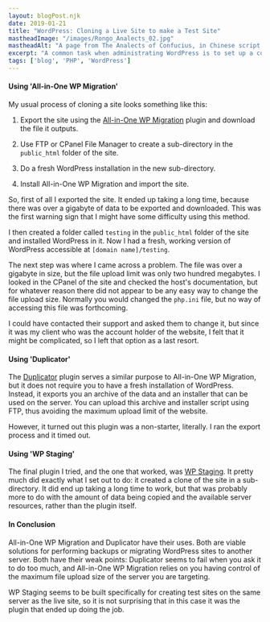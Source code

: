 ```yaml
---
layout: blogPost.njk
date: 2019-01-21
title: "WordPress: Cloning a Live Site to make a Test Site"
mastheadImage: "/images/Rongo_Analects_02.jpg"
mastheadAlt: "A page from The Analects of Confucius, in Chinese script."
excerpt: "A common task when administrating WordPress is to set up a copy of an existing site in a sub-directory of the same server, which can be used to test potentially site-breaking changes (such as plugin updates). I recently had to do this on a website with a particularly large amount of data, and my usual technique of cloning a WordPress site was not sufficient. In this article I will be documenting what I learned from this job."
tags: ['blog', 'PHP', 'WordPress']
---
```


#### Using 'All-in-One WP Migration'

My usual process of cloning a site looks something like this:

1. Export the site using the [All-in-One WP Migration](https://wordpress.org/plugins/all-in-one-wp-migration/) plugin and download the file it outputs.

2. Use FTP or CPanel File Manager to create a sub-directory in the `public_html` folder of the site.

3. Do a fresh WordPress installation in the new sub-directory.

4. Install All-in-One WP Migration and import the site.

So, first of all I exported the site. It ended up taking a long time, because there was over a gigabyte of data to be exported and downloaded. This was the first warning sign that I might have some difficulty using this method.

I then created a folder called `testing` in the `public_html` folder of the site and installed WordPress in it. Now I had a fresh, working version of WordPress accessible at `[domain name]/testing`.

The next step was where I came across a problem. The file was over a gigabyte in size, but the file upload limit was only two hundred megabytes. I looked in the CPanel of the site and checked the host's documentation, but for whatever reason there did not appear to be any easy way to change the file upload size. Normally you would changed the `php.ini` file, but no way of accessing this file was forthcoming.

I could have contacted their support and asked them to change it, but since it was my client who was the account holder of the website, I felt that it might be complicated, so I left that option as a last resort.

#### Using 'Duplicator'

The [Duplicator](https://wordpress.org/plugins/duplicator/) plugin serves a similar purpose to All-in-One WP Migration, but it does not require you to have a fresh installation of WordPress. Instead, it exports you an archive of the data and an installer that can be used on the server. You can upload this archive and installer script using FTP, thus avoiding the maximum upload limit of the website.

However, it turned out this plugin was a non-starter, literally. I ran the export process and it timed out.

#### Using 'WP Staging'

The final plugin I tried, and the one that worked, was [WP Staging](https://wordpress.org/plugins/wp-staging/). It pretty much did exactly what I set out to do: it created a clone of the site in a sub-directory. It did end up taking a long time to work, but that was probably more to do with the amount of data being copied and the available server resources, rather than the plugin itself.

#### In Conclusion

All-in-One WP Migration and Duplicator have their uses. Both are viable solutions for performing backups or migrating WordPress sites to another server. Both have their weak points: Duplicator seems to fail when you ask it to do too much, and All-in-One WP Migration relies on you having control of the maximum file upload size of the server you are targeting.

WP Staging seems to be built specifically for creating test sites on the same server as the live site, so it is not surprising that in this case it was the plugin that ended up doing the job.
